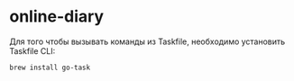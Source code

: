 # online-diary

Для того чтобы вызывать команды из Taskfile, необходимо установить Taskfile CLI:

```bash
brew install go-task
```
